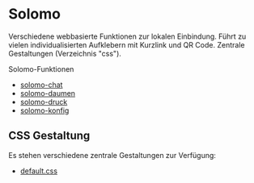 Solomo
======

Verschiedene webbasierte Funktionen zur lokalen Einbindung. 
Führt zu vielen individualisierten Aufklebern mit Kurzlink und QR Code. 
Zentrale Gestaltungen (Verzeichnis "css"). 

Solomo-Funktionen
* [solomo-chat](https://github.com/sefzig/solomo-chat/blob/master/README.md) 
* [solomo-daumen](https://github.com/sefzig/solomo-daumen/blob/master/README.md) 
* [solomo-druck](https://github.com/sefzig/solomo-druck/blob/master/README.md) 
* [solomo-konfig](https://github.com/sefzig/solomo-konfig/blob/master/README.md) 

## CSS Gestaltung

Es stehen verschiedene zentrale Gestaltungen zur Verfügung:
* [default.css](http://github.com/folgt)
